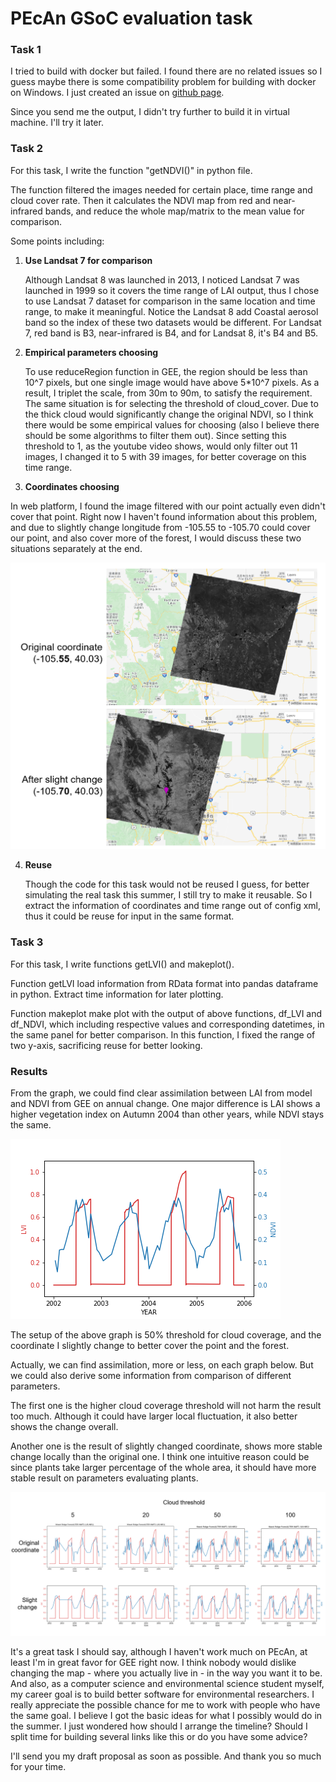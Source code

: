 # PEcAn GSoC evaluation task

### Task 1

I tried to build with docker but failed. I found there are no related issues so I guess maybe there is some compatibility problem for building with docker on Windows. I just created an issue on [github page](https://github.com/PecanProject/pecan/issues/2554).

Since you send me the output, I didn't try further to build it in virtual machine. I'll try it later.



### Task 2

For this task, I write the function "getNDVI()" in python file.

The function filtered the images needed for certain place, time range and cloud cover rate. Then it calculates the NDVI map from red and near-infrared bands, and reduce the whole map/matrix to the mean value for comparison.

Some points including:

1. **Use Landsat 7 for comparison** 

   Although Landsat 8 was launched in 2013, I noticed Landsat 7 was launched in 1999 so it covers the time range of LAI output, thus I chose to use Landsat 7 dataset for comparison in the same location and time range, to make it meaningful. Notice the Landsat 8 add Coastal aerosol band so the index of these two datasets would be different. For Landsat 7, red band is B3, near-infrared is B4, and for Landsat 8, it's B4 and B5.

2. **Empirical parameters choosing**

   To use reduceRegion function in GEE, the region should be less than 10^7 pixels, but one single image would have above 5*10^7 pixels. As a result, I triplet the scale, from 30m to 90m, to satisfy the requirement. The same situation is for selecting the threshold of cloud_cover. Due to the thick cloud would significantly change the original NDVI, so I think there would be some empirical values for choosing (also I believe there should be some algorithms to filter them out). Since setting this threshold to 1, as the youtube video shows, would only filter out 11 images, I changed it to 5 with 39 images, for better coverage on this time range.

3.  **Coordinates choosing**

   In web platform, I found the image filtered with our point actually even didn't cover that point. Right now I haven't found information about this problem, and due to slightly change longitude from -105.55 to -105.70  could cover our point, and also cover more of the forest, I would discuss these two situations separately at the end.

   <img src=".\img\coordiante.png" alt="coordinate" style="zoom:50%;" />

4. **Reuse**

   Though the code for this task would not be reused I guess, for better simulating the real task this summer, I still try to make it reusable. So I extract the information of coordinates and time range out of config xml, thus it could be reuse for input in the same format.

   

### Task 3

For this task, I write functions getLVI() and makeplot().

Function getLVI load information from RData format into pandas dataframe in python. Extract time information for later plotting.

Function makeplot make plot with the output of above functions, df_LVI and df_NDVI, which including respective values and corresponding datetimes,  in the same panel for better comparison. In this function, I fixed the range of two y-axis, sacrificing reuse for better looking. 



### Results

From the graph, we could find clear assimilation between LAI from model and NDVI from GEE on annual change. One major difference is LAI shows a higher vegetation index on Autumn 2004 than other years, while NDVI stays the same.

 ![50](.\img\50.png)

The setup of the above graph is 50% threshold for cloud coverage, and the coordinate I slightly change to better cover the point and the forest. 

Actually, we can find assimilation, more or less, on each graph below. But we could also derive some information from comparison of different parameters.

The first one is the higher cloud coverage threshold will not harm the result too much. Although it could have larger local fluctuation, it also better shows the change overall.

Another one is the result of slightly changed coordinate, shows more stable change locally than the original one. I think one intuitive reason could be since plants take larger percentage of the whole area, it should have more stable result on parameters evaluating plants.

![Comparison](.\img\comparison.png)

It's a great task I should say, although I haven't work much on PEcAn, at least I'm in great favor for GEE right now. I think nobody would dislike changing the map - where you actually live in - in the way you want it to be. And also, as a computer science and environmental science student myself, my career goal is to build better software for environmental researchers. I really appreciate the possible chance for me to work with people who have the same goal. I believe I got the basic ideas for what I possibly would do in the summer. I just wondered how should I arrange the timeline? Should I split time for building several links like this or do you have some advice?

I'll send you my draft proposal as soon as possible. And thank you so much for your time.